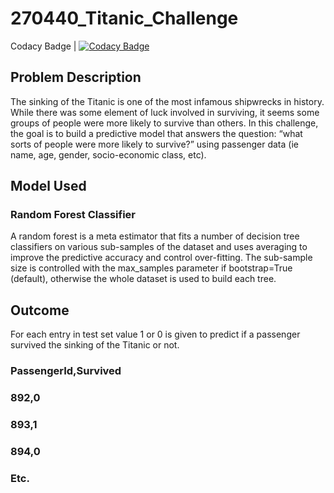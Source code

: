 # 270440_Titanic_Challenge
Codacy Badge | [![Codacy Badge](https://app.codacy.com/project/badge/Grade/086c096ceb3943d8b6a9ae246578649c)](https://www.codacy.com/gh/super-user-17/270440_Titanic_Challenge/dashboard?utm_source=github.com&amp;utm_medium=referral&amp;utm_content=super-user-17/270440_Titanic_Challenge&amp;utm_campaign=Badge_Grade)

## Problem Description
The sinking of the Titanic is one of the most infamous shipwrecks in history. While there was some element of luck involved in surviving, it seems some groups of people were more likely to survive than others. In this challenge, the goal is to build a predictive model that answers the question: “what sorts of people were more likely to survive?” using passenger data (ie name, age, gender, socio-economic class, etc).

## Model Used
### Random Forest Classifier
A random forest is a meta estimator that fits a number of decision tree classifiers on various sub-samples of the dataset and uses averaging to improve the predictive accuracy and control over-fitting. The sub-sample size is controlled with the max_samples parameter if bootstrap=True (default), otherwise the whole dataset is used to build each tree.

## Outcome
For each entry in test set value 1 or 0 is given to predict if a passenger survived the sinking of the Titanic or not.
### PassengerId,Survived
### 892,0
### 893,1
### 894,0
### Etc.
